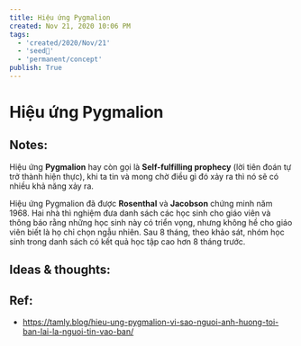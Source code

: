 ```yaml
---
title: Hiệu ứng Pygmalion
created: Nov 21, 2020 10:06 PM
tags:
  - 'created/2020/Nov/21'
  - 'seed🥜'
  - 'permanent/concept'
publish: True
---
```

# Hiệu ứng Pygmalion

## Notes:
Hiệu ứng **Pygmalion** hay còn gọi là **Self-fulfilling prophecy** (lời tiên đoán tự trở thành hiện thực), khi ta tin và mong chờ điều gì đó xảy ra thì nó sẽ có nhiều khả năng xảy ra. 

Hiệu ứng Pygmalion đã được **Rosenthal** và **Jacobson** chứng minh năm 1968. Hai nhà thì nghiệm đưa danh sách các học sinh cho giáo viên và thông báo rằng những học sinh này có triển vọng, nhưng không hề cho giáo viên biết là họ chỉ chọn ngẫu nhiên. Sau 8 tháng, theo khảo sát, nhóm học sinh trong danh sách có kết quả học tập cao hơn 8 tháng trước.

## Ideas & thoughts:
## Ref:
- https://tamly.blog/hieu-ung-pygmalion-vi-sao-nguoi-anh-huong-toi-ban-lai-la-nguoi-tin-vao-ban/
